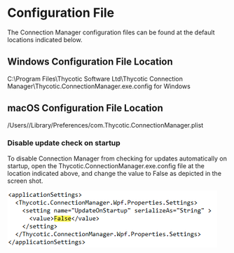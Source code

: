 [title]: # (Configuration File)
[tags]: # (user)
[priority]: # (500)

# Configuration File

The Connection Manager configuration files can be found at the default locations indicated below.

## Windows Configuration File Location

C:\Program Files\Thycotic Software Ltd\Thycotic Connection Manager\Thycotic.ConnectionManager.exe.config for Windows

## macOS Configuration File Location
/Users/<yourusername>/Library/Preferences/com.Thycotic.ConnectionManager.plist

### Disable update check on startup

To disable Connection Manager from checking for updates automatically on startup, open the Thycotic.ConnectionManager.exe.config file at the location indicated above, and change the value to False as depicted in the screen shot.

![win-debug](images/disable-update-check.png "Windows Thycotic.ConnectionManager.exe.config file log4net level change")
